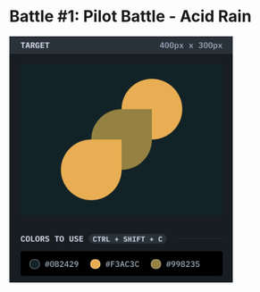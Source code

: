 # Battle #1: Pilot Battle - <b>Acid Rain</b>

<img 
  src="./assets/acid-rain.png" 
  alt="Acid Rain" 
  width="400px"
/>

